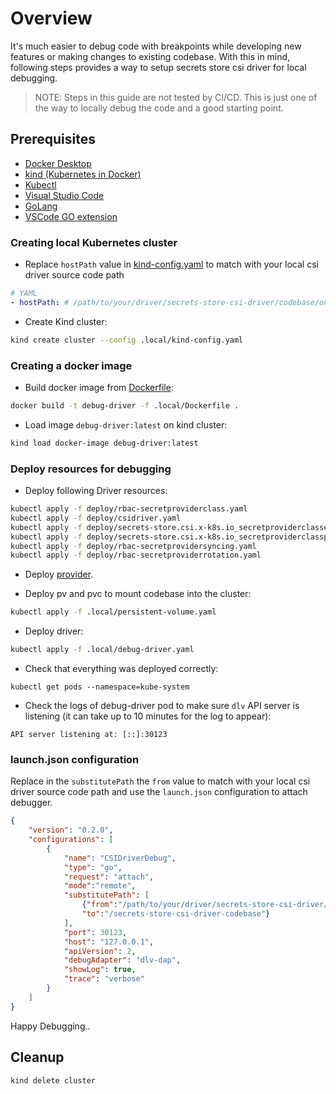 # Overview
It's much easier to debug code with breakpoints while developing new features or making changes to existing codebase. With this in mind, following steps provides a way to setup secrets store csi driver for local debugging.

> NOTE: Steps in this guide are not tested by CI/CD. This is just one of the way to locally debug the code and a good starting point.

## Prerequisites

* [Docker Desktop](https://docs.docker.com/get-docker)
* [kind (Kubernetes in Docker)](https://kind.sigs.k8s.io)
* [Kubectl](https://kubernetes.io/de/docs/tasks/tools/install-kubectl)
* [Visual Studio Code](https://code.visualstudio.com/download)
* [GoLang](https://golang.org/doc/install)
* [VSCode GO extension](https://marketplace.visualstudio.com/items?itemName=golang.Go)


### Creating local Kubernetes cluster
- Replace `hostPath` value in [kind-config.yaml](kind-config.yaml) to match with your local csi driver source code path
``` yaml
# YAML
- hostPath: # /path/to/your/driver/secrets-store-csi-driver/codebase/on/host
```

- Create Kind cluster:
```sh
kind create cluster --config .local/kind-config.yaml
```


### Creating a docker image
- Build docker image from [Dockerfile](Dockerfile):

```sh
docker build -t debug-driver -f .local/Dockerfile .
```

- Load image `debug-driver:latest` on kind cluster:

```sh
kind load docker-image debug-driver:latest
```

### Deploy resources for debugging
- Deploy following Driver resources:
```sh
kubectl apply -f deploy/rbac-secretproviderclass.yaml
kubectl apply -f deploy/csidriver.yaml
kubectl apply -f deploy/secrets-store.csi.x-k8s.io_secretproviderclasses.yaml
kubectl apply -f deploy/secrets-store.csi.x-k8s.io_secretproviderclasspodstatuses.yaml
kubectl apply -f deploy/rbac-secretprovidersyncing.yaml
kubectl apply -f deploy/rbac-secretproviderrotation.yaml
```

- Deploy [provider](https://secrets-store-csi-driver.sigs.k8s.io/getting-started/installation.html#use-the-secrets-store-csi-driver-with-a-provider).

- Deploy pv and pvc to mount codebase into the cluster:
```sh
kubectl apply -f .local/persistent-volume.yaml
```

- Deploy driver:
```sh
kubectl apply -f .local/debug-driver.yaml
```

- Check that everything was deployed correctly:
```
kubectl get pods --namespace=kube-system
```

- Check the logs of debug-driver pod to make sure `dlv` API server is listening (it can take up to 10 minutes for the log to appear):
```
API server listening at: [::]:30123
```

### launch.json configuration
Replace in the `substitutePath` the `from` value to match with your local csi driver source code path and use the `launch.json` configuration to attach debugger.
```json
{
    "version": "0.2.0",
    "configurations": [
        {
            "name": "CSIDriverDebug",
            "type": "go",
            "request": "attach",
            "mode":"remote",
            "substitutePath": [
                {"from":"/path/to/your/driver/secrets-store-csi-driver/codebase/on/host", #replace with your path
                "to":"/secrets-store-csi-driver-codebase"}
            ],
            "port": 30123,
            "host": "127.0.0.1",
            "apiVersion": 2,
            "debugAdapter": "dlv-dap",
            "showLog": true,
            "trace": "verbose"
        }
    ]
}
```
Happy Debugging..

## Cleanup
```sh
kind delete cluster
```
